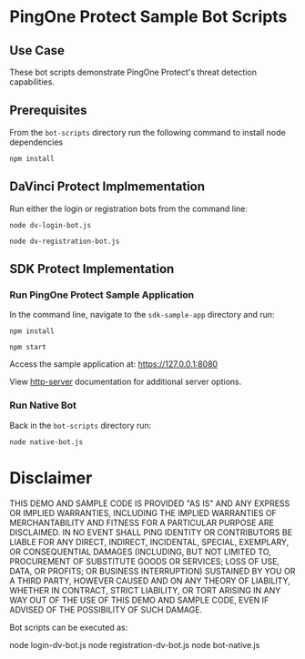 # PingOne Protect Sample Bot Scripts

## Use Case 
These bot scripts demonstrate PingOne Protect's threat detection capabilities.

## Prerequisites
From the `bot-scripts` directory run the following command to install node dependencies

```code
npm install
```

## DaVinci Protect Implmementation
Run either the login or registration bots from the command line:

```code
node dv-login-bot.js
```
```code
node dv-registration-bot.js
```

## SDK Protect Implementation

### Run PingOne Protect Sample Application

In the command line, navigate to the `sdk-sample-app` directory and run:

```code
npm install
```
```code
npm start
```

Access the sample application at:
https://127.0.0.1:8080

View [http-server](https://www.npmjs.com/package/http-server) documentation for additional server options.

### Run Native Bot

Back in the `bot-scripts` directory run:

```code
node native-bot.js
```

# Disclaimer
THIS DEMO AND SAMPLE CODE IS PROVIDED "AS IS" AND ANY EXPRESS OR IMPLIED WARRANTIES, INCLUDING THE IMPLIED WARRANTIES OF MERCHANTABILITY AND FITNESS FOR A PARTICULAR PURPOSE ARE DISCLAIMED. IN NO EVENT SHALL PING IDENTITY OR CONTRIBUTORS BE LIABLE FOR ANY DIRECT, INDIRECT, INCIDENTAL, SPECIAL, EXEMPLARY, OR CONSEQUENTIAL DAMAGES (INCLUDING, BUT NOT LIMITED TO, PROCUREMENT OF SUBSTITUTE GOODS OR SERVICES; LOSS OF USE, DATA, OR PROFITS; OR BUSINESS INTERRUPTION) SUSTAINED BY YOU OR A THIRD PARTY, HOWEVER CAUSED AND ON ANY THEORY OF LIABILITY, WHETHER IN CONTRACT, STRICT LIABILITY, OR TORT ARISING IN ANY WAY OUT OF THE USE OF THIS DEMO AND SAMPLE CODE, EVEN IF ADVISED OF THE POSSIBILITY OF SUCH DAMAGE.

Bot scripts can be executed as:

node login-dv-bot.js
node registration-dv-bot.js
node bot-native.js